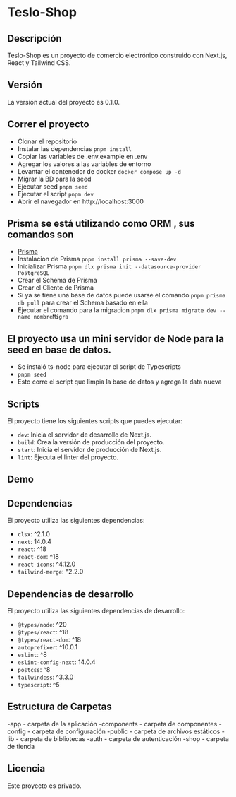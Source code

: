 # Teslo-Shop

## Descripción

Teslo-Shop es un proyecto de comercio electrónico construido con Next.js, React y Tailwind CSS.

## Versión

La versión actual del proyecto es 0.1.0.

## Correr el proyecto

- Clonar el repositorio
- Instalar las dependencias `pnpm install`
- Copiar las variables de .env.example en .env
- Agregar los valores a las variables de entorno
- Levantar el contenedor de docker ```docker compose up -d```
- Migrar la BD para la seed
- Ejecutar seed `pnpm seed`
- Ejecutar el script `pnpm dev`
- Abrir el navegador en http://localhost:3000

## Prisma se está utilizando como ORM , sus comandos son 
- [Prisma](https://prisma.io)
- Instalacion de Prisma  `pnpm install prisma --save-dev`
- Inicializar Prisma `pnpm dlx prisma init --datasource-provider PostgreSQL`
- Crear el Schema de Prisma 
- Crear el Cliente de Prisma
- Si ya se tiene una base de datos puede usarse el comando `pnpm prisma db pull` para crear el Schema basado en ella
- Ejecutar el comando para la migracion `pnpm dlx prisma migrate dev --name nombreMigra`

## El proyecto usa un mini servidor de Node para la seed en base de datos.
- Se instaló ts-node para ejecutar el script de Typescripts
- `pnpm seed`
- Esto corre el script que limpia la base de datos y agrega la data nueva


## Scripts

El proyecto tiene los siguientes scripts que puedes ejecutar:

- `dev`: Inicia el servidor de desarrollo de Next.js.
- `build`: Crea la versión de producción del proyecto.
- `start`: Inicia el servidor de producción de Next.js.
- `lint`: Ejecuta el linter del proyecto.

## Demo 



## Dependencias

El proyecto utiliza las siguientes dependencias:

- `clsx`: ^2.1.0
- `next`: 14.0.4
- `react`: ^18
- `react-dom`: ^18
- `react-icons`: ^4.12.0
- `tailwind-merge`: ^2.2.0

## Dependencias de desarrollo

El proyecto utiliza las siguientes dependencias de desarrollo:

- `@types/node`: ^20
- `@types/react`: ^18
- `@types/react-dom`: ^18
- `autoprefixer`: ^10.0.1
- `eslint`: ^8
- `eslint-config-next`: 14.0.4
- `postcss`: ^8
- `tailwindcss`: ^3.3.0
- `typescript`: ^5

## Estructura de Carpetas

-app - carpeta de la aplicación
-components - carpeta de componentes
-config - carpeta de configuración
-public - carpeta de archivos estáticos
-lib - carpeta de bibliotecas
-auth - carpeta de autenticación
-shop - carpeta de tienda





## Licencia

Este proyecto es privado.
